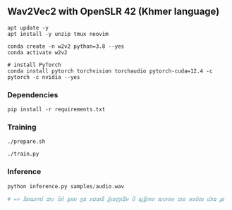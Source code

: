 ## Wav2Vec2 with OpenSLR 42 (Khmer language)

```shell
apt update -y
apt install -y unzip tmux neovim
```

```shell
conda create -n w2v2 python=3.8 --yes
conda activate w2v2

# install PyTorch
conda install pytorch torchvision torchaudio pytorch-cuda=12.4 -c pytorch -c nvidia --yes
```

### Dependencies

```shell
pip install -r requirements.txt
```

### Training

```
./prepare.sh

./train.py
```

### Inference

```python
python inference.py samples/audio.wav

# => វិធាណការ៍ ដាប បំរាំ គួរចរ ក្នុង រាជធានី ភ្នំពេញដើម បី ស្វត្ឋិភាព សហគម បាន អនប័តរ យ៉ាង រ្លូន
```